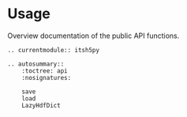 # Usage

Overview documentation of the public API functions.

```{eval-rst}
.. currentmodule:: itsh5py

.. autosummary::
    :toctree: api
    :nosignatures:

    save
    load
    LazyHdfDict
```
